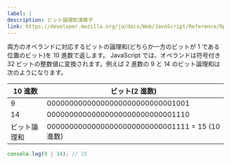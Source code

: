 ```yaml
---
label: |
description: ビット論理和演算子
link: https://developer.mozilla.org/ja/docs/Web/JavaScript/Reference/Operators/Bitwise_OR
---
```


両方のオペランドに対応するビットの論理和(どちらか一方のビットが 1 である位置のビット)を 10 進数で返します。
JavaScript では、オペランドは符号付き 32 ビットの整数値に変換されます。例えば 2 進数の 9 と 14 のビット論理和は次のようになります。

| 10 進数      | ビット(2 進数)                                  |
| ------------ | ----------------------------------------------- |
| 9            | 00000000000000000000000000001001                |
| 14           | 00000000000000000000000000001110                |
| ビット論理和 | 00000000000000000000000000001111 = 15 (10 進数) |

```typescript
console.log(9 | 14); // 15
```
